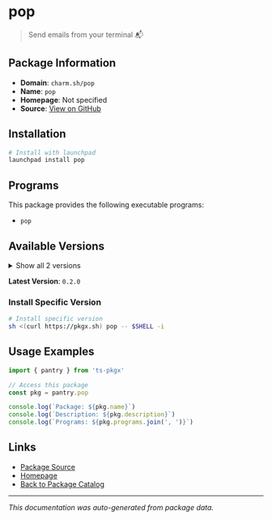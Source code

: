 # pop

> Send emails from your terminal 📬

## Package Information

- **Domain**: `charm.sh/pop`
- **Name**: `pop`
- **Homepage**: Not specified
- **Source**: [View on GitHub](https://github.com/pkgxdev/pantry/tree/main/projects/charm.sh/pop/package.yml)

## Installation

```bash
# Install with launchpad
launchpad install pop
```

## Programs

This package provides the following executable programs:

- `pop`

## Available Versions

<details>
<summary>Show all 2 versions</summary>

- `0.2.0`, `0.1.0`

</details>

**Latest Version**: `0.2.0`

### Install Specific Version

```bash
# Install specific version
sh <(curl https://pkgx.sh) pop -- $SHELL -i
```

## Usage Examples

```typescript
import { pantry } from 'ts-pkgx'

// Access this package
const pkg = pantry.pop

console.log(`Package: ${pkg.name}`)
console.log(`Description: ${pkg.description}`)
console.log(`Programs: ${pkg.programs.join(', ')}`)
```

## Links

- [Package Source](https://github.com/pkgxdev/pantry/tree/main/projects/charm.sh/pop/package.yml)
- [Homepage](#)
- [Back to Package Catalog](../../package-catalog.md)

---

*This documentation was auto-generated from package data.*
